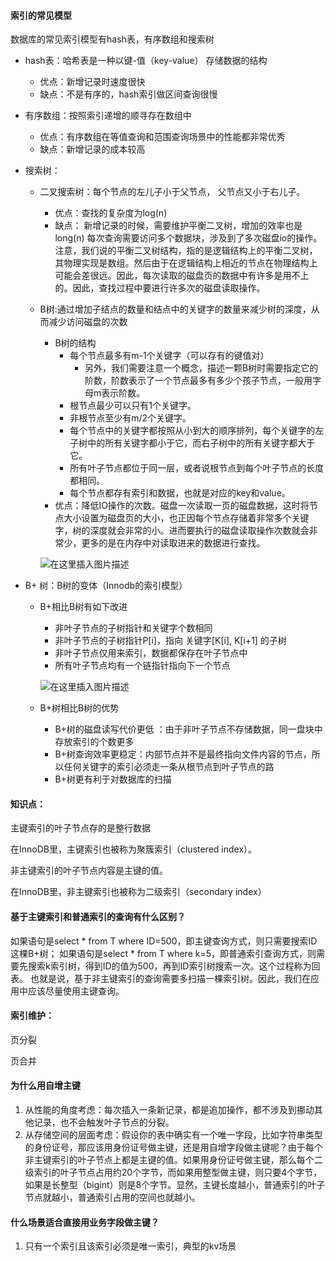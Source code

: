 #### 索引的常见模型

数据库的常见索引模型有hash表，有序数组和搜索树

* hash表：哈希表是一种以键-值（key-value） 存储数据的结构
  * 优点：新增记录时速度很快
  * 缺点：不是有序的，hash索引做区间查询很慢
* 有序数组：按照索引递增的顺寻存在数组中
  * 优点：有序数组在等值查询和范围查询场景中的性能都非常优秀
  * 缺点：新增记录的成本较高
    

* 搜索树：

  * 二叉搜索树：每个节点的左儿子小于父节点， 父节点又小于右儿子。

    * 优点：查找的复杂度为log(n)
    * 缺点：
      新增记录的时候，需要维护平衡二叉树，增加的效率也是long(n)
      每次查询需要访问多个数据块，涉及到了多次磁盘io的操作。 注意，我们说的平衡二叉树结构，指的是逻辑结构上的平衡二叉树，其物理实现是数组。然后由于在逻辑结构上相近的节点在物理结构上可能会差很远。因此，每次读取的磁盘页的数据中有许多是用不上的。因此，查找过程中要进行许多次的磁盘读取操作。

  * B树:通过增加子结点的数量和结点中的关键字的数量来减少树的深度，从而减少访问磁盘的次数

    * B树的结构
      * 每个节点最多有m-1个关键字（可以存有的键值对）
        * 另外，我们需要注意一个概念，描述一颗B树时需要指定它的阶数，阶数表示了一个节点最多有多少个孩子节点，一般用字母m表示阶数。
      * 根节点最少可以只有1个关键字。
      * 非根节点至少有m/2个关键字。
      * 每个节点中的关键字都按照从小到大的顺序排列，每个关键字的左子树中的所有关键字都小于它，而右子树中的所有关键字都大于它。
      * 所有叶子节点都位于同一层，或者说根节点到每个叶子节点的长度都相同。
      * 每个节点都存有索引和数据，也就是对应的key和value。
    * 优点：降低IO操作的次数。磁盘一次读取一页的磁盘数据，这时将节点大小设置为磁盘页的大小，也正因每个节点存储着非常多个关键字，树的深度就会非常的小。进而要执行的磁盘读取操作次数就会非常少，更多的是在内存中对读取进来的数据进行查找。

    ![在这里插入图片描述](https://img-blog.csdnimg.cn/6f733888a4794acaaf6cde3f36272ca9.png?x-oss-process=image/watermark,type_d3F5LXplbmhlaQ,shadow_50,text_Q1NETiBA5Zac5qyi5Y6G5Y-y55qE5bel56eR55Sf,size_20,color_FFFFFF,t_70,g_se,x_16)

* B+ 树：B树的变体（Innodb的索引模型）

  * B+相比B树有如下改进

    * 非叶子节点的子树指针和关键字个数相同
    * 非叶子节点的子树指针P[i]，指向 关键字[K[i], K[i+1] 的子树
    * 非叶子节点仅用来索引，数据都保存在叶子节点中
    * 所有叶子节点均有一个链指针指向下一个节点

    ![在这里插入图片描述](https://img-blog.csdnimg.cn/9d7de1638938448b8228541985b82639.png?x-oss-process=image/watermark,type_d3F5LXplbmhlaQ,shadow_50,text_Q1NETiBA5Zac5qyi5Y6G5Y-y55qE5bel56eR55Sf,size_20,color_FFFFFF,t_70,g_se,x_16)

  * B+树相比B树的优势
    * B+树的磁盘读写代价更低 ：由于非叶子节点不存储数据，同一盘块中存放索引的个数更多
    * B+树查询效率更稳定：内部节点并不是最终指向文件内容的节点，所以任何关键字的索引必须走一条从根节点到叶子节点的路
    * B+树更有利于对数据库的扫描
      



#### 知识点：

主键索引的叶子节点存的是整行数据

在InnoDB里，主键索引也被称为聚簇索引（clustered index）。

非主键索引的叶子节点内容是主键的值。

在InnoDB里，非主键索引也被称为二级索引（secondary index）

#### 基于主键索引和普通索引的查询有什么区别？

如果语句是select * from T where ID=500，即主键查询方式，则只需要搜索ID这棵B+树；
如果语句是select * from T where k=5，即普通索引查询方式，则需要先搜索k索引树，得到ID的值为500，再到ID索引树搜索一次。这个过程称为回表。
也就是说，基于非主键索引的查询需要多扫描一棵索引树。因此，我们在应用中应该尽量使用主键查询。

#### 索引维护：

页分裂 

页合并

#### 为什么用自增主键

1. 从性能的角度考虑：每次插入一条新记录，都是追加操作，都不涉及到挪动其他记录，也不会触发叶子节点的分裂。
2. 从存储空间的层面考虑：假设你的表中确实有一个唯一字段，比如字符串类型的身份证号，那应该用身份证号做主键，还是用自增字段做主键呢？由于每个非主键索引的叶子节点上都是主键的值。如果用身份证号做主键，那么每个二级索引的叶子节点占用约20个字节，而如果用整型做主键，则只要4个字节，如果是长整型（bigint）则是8个字节。显然，主键长度越小，普通索引的叶子节点就越小，普通索引占用的空间也就越小。

#### 什么场景适合直接用业务字段做主键？

1. 只有一个索引且该索引必须是唯一索引，典型的kv场景